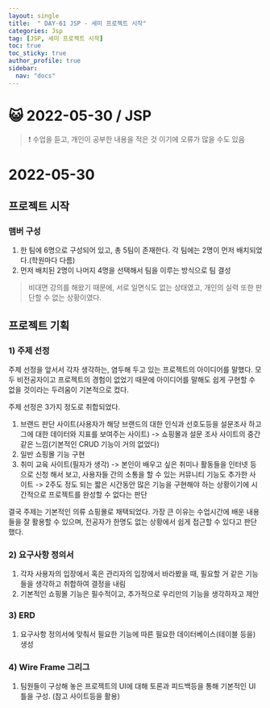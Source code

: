 ```yaml
---
layout: single
title:  " DAY-61 JSP - 세미 프로젝트 시작"
categories: Jsp
tag: [JSP, 세미 프로젝트 시작]
toc: true
toc_sticky: true
author_profile: true
sidebar:
  nav: "docs"
---
```




# 😺 2022-05-30 / JSP

<!--Quote-->
> ❗ 수업을 듣고, 개인이 공부한 내용을 적은 것 이기에 오류가 많을 수도 있음


# 2022-05-30
## 프로젝트 시작

### 맴버 구성
1. 한 팀에 6명으로 구성되어 있고, 총 5팀이 존재한다. 각 팀에는 2명이 먼저 배치되었다.(학원마다 다름)
2. 먼저 배치된 2명이 나머지 4명을 선택해서 팀을 이루는 방식으로 팀 결성

> 비대면 강의를 해왔기 때문에, 서로 일면식도 없는 상태였고, 개인의 실력 또한 판단할 수 없는 상황이였다.

## 프로젝트 기획

### 1) 주제 선정
주제 선정을 앞서서 각자 생각하는, 염두해 두고 있는 프로젝트의 아이디어를 말했다. 모두 비전공자이고 프로젝트의 경험이 없었기 때문에 아이디어를 말해도 쉽게 구현할 수 없을 것이라는 두려움이 기본적으로 컸다.

주제 선정은 3가지 정도로 취합되었다.

1. 브랜드 판단 사이트(사용자가 해당 브랜드의 대한 인식과 선호도등을 설문조사 하고 그에 대한 데이터와 지표를 보여주는 사이트) -> 쇼핑몰과 설문 조사 사이트의 중간 같은 느낌(기본적인 CRUD 기능이 거의 없었다)
2. 일반 쇼핑몰 기능 구현
3. 취미 교육 사이트(필자가 생각) -> 본인이 배우고 싶은 취미나 활동들을 인터넷 등으로 신청 해서 보고, 사용자들 간의 소통을 할 수 있는 커뮤니티 기능도 추가한 사이트 -> 2주도 정도 되는 짧은 시간동안 많은 기능을 구현해야 하는 상황이기에 시간적으로 프로젝트를 완성할 수 없다는 판단


결국 주제는 기본적인 의류 쇼핑몰로 채택되었다. 가장 큰 이유는 수업시간에 배운 내용들을 잘 활용할 수 있으며, 전공자가 한명도 없는 상황에서 쉽게 접근할 수 있다고 판단했다.


### 2) 요구사항 정의서
1. 각자 사용자의 입장에서 혹은 관리자의 입장에서 바라봤을 때, 필요할 거 같은 기능들을 생각하고 취합하여 결정을 내림
2. 기본적인 쇼핑몰 기능은 필수적이고, 추가적으로 우리만의 기능을 생각하자고 제안

### 3) ERD
1. 요구사항 정의서에 맞춰서 필요한 기능에 따른 필요한 데이터베이스(테이블 등을) 생성

### 4) Wire Frame 그리그
1. 팀원들이 구상해 놓은 프로젝트의 UI에 대해 토론과 피드백등을 통해 기본적인 UI 틀을 구성. (참고 사이트등을 활용)

